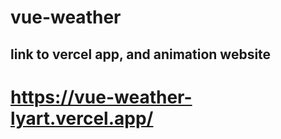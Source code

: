 # vue-weather

## link to vercel app, and animation website
# https://vue-weather-lyart.vercel.app/
